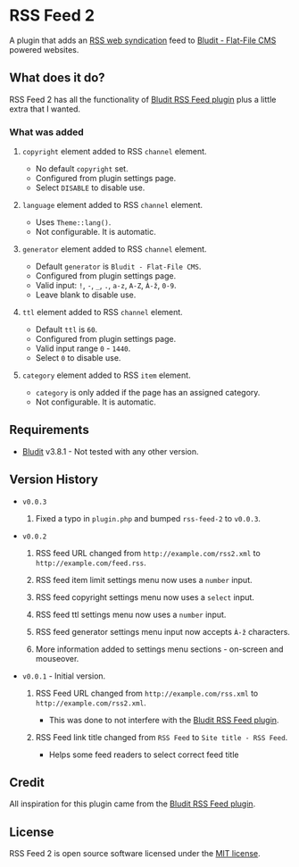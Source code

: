 # RSS Feed 2
A plugin that adds an [RSS web syndication](http://www.rssboard.org/rss-specification) feed to [Bludit - Flat-File CMS](https://github.com/bludit/bludit) powered websites.



## What does it do?
RSS Feed 2 has all the functionality of [Bludit RSS Feed plugin](https://github.com/bludit/bludit/tree/master/bl-plugins/rss) plus a little extra that I wanted.



### What was added

1. ```copyright``` element added to RSS ```channel``` element.

	- No default ```copyright``` set.
	- Configured from plugin settings page.
	- Select ```DISABLE``` to disable use.

2. ```language``` element added to RSS ```channel``` element.

	- Uses ```Theme::lang()```.
	- Not configurable. It is automatic.

3. ```generator``` element added to RSS ```channel``` element.

	- Default ```generator``` is ```Bludit - Flat-File CMS```.
	- Configured from plugin settings page.
	- Valid input: ```!```, ```-```, ```_```, ```.```, ```a-z```, ```A-Z```, ```À-ž```, ```0-9```.
	- Leave blank to disable use.

4. ```ttl``` element added to RSS ```channel``` element.

	- Default ```ttl``` is ```60```.
	- Configured from plugin settings page.
	- Valid input range ```0``` - ```1440```.
	- Select ```0``` to disable use.

5. ```category``` element added to RSS ```item``` element.

	- ```category``` is only added if the page has an assigned category.
	- Not configurable. It is automatic.




## Requirements
- [Bludit](https://github.com/bludit/bludit) v3.8.1 - Not tested with any other version.



## Version History

- ```v0.0.3```

	1. Fixed a typo in ```plugin.php``` and bumped ```rss-feed-2``` to ```v0.0.3```.

- ```v0.0.2```

	1. RSS feed URL changed from ```http://example.com/rss2.xml``` to ```http://example.com/feed.rss```.

	2. RSS feed item limit settings menu now uses a ```number``` input.

	3. RSS feed copyright settings menu now uses a ```select``` input.

	4. RSS feed ttl settings menu now uses a ```number``` input.

	5. RSS feed generator settings menu input now accepts ```À-ž``` characters.

	6. More information added to settings menu sections - on-screen and mouseover.


- ```v0.0.1``` - Initial version.

	1. RSS Feed URL changed from ```http://example.com/rss.xml``` to ```http://example.com/rss2.xml```.

		- This was done to not interfere with the [Bludit RSS Feed plugin](https://github.com/bludit/bludit/tree/master/bl-plugins/rss).

	2. RSS Feed link title changed from ```RSS Feed``` to ```Site title - RSS Feed```.

		- Helps some feed readers to select correct feed title



## Credit
All inspiration for this plugin came from the [Bludit RSS Feed plugin](https://github.com/bludit/bludit/tree/master/bl-plugins/rss).



## License
RSS Feed 2 is open source software licensed under the [MIT license](https://opensource.org/licenses/MIT).
